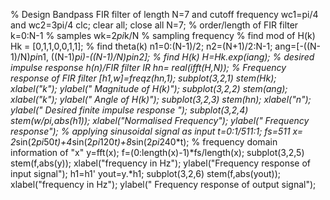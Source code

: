 % Design Bandpass FIR filter of length N=7 and cutoff frequency wc1=pi/4 and wc2=3pi/4
clc;
clear all;
close all
N=7; % order/length of FIR filter
k=0:N-1 % samples
wk=2*pi*k/N % sampling frequency 
% find mod of H(k)
Hk = [0,1,1,0,0,1,1];
% find theta(k)
n1=0:(N-1)/2;
n2=(N+1)/2:N-1;
ang=[-((N-1)/N)*pi*n1, ((N-1)*pi)-((N-1)/N)*pi*n2];
% find H(k)
H=Hk.*exp(i*ang);
% desired impulse response h(n)/FIR filter IR
hn= real(ifft(H,N));
% Frequency response of FIR filter
[h1,w]=freqz(hn,1);
subplot(3,2,1)
stem(Hk);
xlabel("k");
ylabel(" Magnitude of H(k)");
subplot(3,2,2)
stem(ang);
xlabel("k");
ylabel(" Angle of H(k)");
subplot(3,2,3)
stem(hn);
xlabel("n");
ylabel(" Desired finite impulse response ");
subplot(3,2,4)
stem(w/pi,abs(h1));
xlabel("Normalised Frequency");
ylabel(" Frequency response");
% applying sinusoidal signal as input
t=0:1/511:1;
fs=511
x= 2*sin(2*pi*50*t)+4*sin(2*pi*120*t)+8*sin(2*pi*240*t);
% frequency domain information of "x"
y=fft(x);
f=(0:length(x)-1)*fs/length(x);
subplot(3,2,5)
stem(f,abs(y));
xlabel("frequency in Hz");
ylabel("Frequency response of input signal");
h1=h1'
yout=y.*h1;
subplot(3,2,6)
stem(f,abs(yout));
xlabel("frequency in Hz");
ylabel(" Frequency response of output signal");
